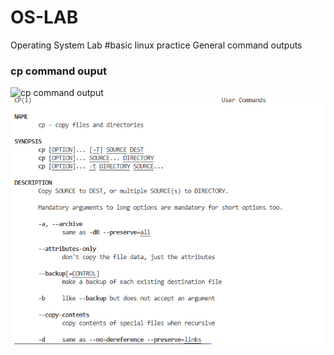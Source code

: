 # OS-LAB
Operating System Lab
#basic linux practice
General command outputs
### cp command ouput
![cp command output](cp.png)
![manual command manual](cpmanual.png)
